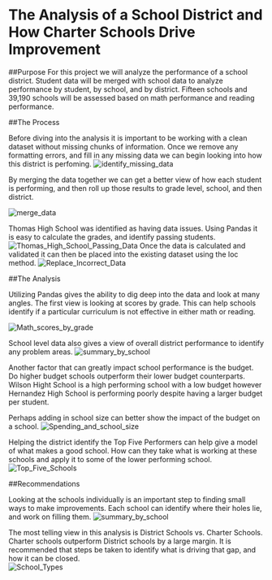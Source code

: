 # The Analysis of a School District and How Charter Schools Drive Improvement

##Purpose
For this project we will analyze the performance of a school district. Student data will be merged with school data to analyze performance by student, by school, and by district. Fifteen schools and 39,190 schools will be assessed based on math performance and reading performance.

##The Process

Before diving into the analysis it is important to be working with a clean dataset without missing chunks of information. Once we remove any formatting errors, and fill in any missing data we can begin looking into how this district is perfoming.
![identify_missing_data](https://user-images.githubusercontent.com/107225004/179381316-57562aee-c24a-42bb-96f2-3c0d3fb8548a.png)

By merging the data together we can get a better view of how each student is performing, and then roll up those results to grade level, school, and then district.


![merge_data](https://user-images.githubusercontent.com/107225004/179381322-60a3d6a7-3836-42ab-9f3b-da4d0b46b573.png)

Thomas High School was identified as having data issues. Using Pandas it is easy to calculate the grades, and identify passing students. 
![Thomas_High_School_Passing_Data](https://user-images.githubusercontent.com/107225004/179381326-603d8992-1e31-425e-93f4-3e4db2bd7c5a.png)
Once the data is calculated and validated it can then be placed into the existing dataset using the loc method.
![Replace_Incorrect_Data](https://user-images.githubusercontent.com/107225004/179381354-30a6466b-abcc-4ad2-a8f8-c1069da4e3e5.png)

##The Analysis

Utilizing Pandas gives the ability to dig deep into the data and look at many angles. The first view is looking at scores by grade. This can help schools identify if a particular curriculum is not effective in either math or reading. 

![Math_scores_by_grade](https://user-images.githubusercontent.com/107225004/179381424-0b8003f0-e7f0-405e-b714-e19754a1da71.png)

School level data also gives a view of overall district performance to identify any problem areas. 
![summary_by_school](https://user-images.githubusercontent.com/107225004/179381441-3348dcb1-447c-43ec-8132-67f180569170.png)

Another factor that can greatly impact school performance is the budget. Do higher budget schools outperform their lower budget counterparts. Wilson Hight School is a high performing school with a low budget however Hernandez High School is performing poorly despite having a larger budget per student. 

Perhaps adding in school size can better show the impact of the budget on a school. 
![Spending_and_school_size](https://user-images.githubusercontent.com/107225004/179381536-4225078c-fe3c-4ee0-b566-04e2a5cac7d4.png)

Helping the district identify the Top Five Performers can help give a model of what makes a good school. How can they take what is working at these schools and apply it to some of the lower performing school. 
![Top_Five_Schools](https://user-images.githubusercontent.com/107225004/179381553-ceaf81bf-052e-4c78-bd93-2c3b280af7c5.png)

##Recommendations

Looking at the schools individually is an important step to finding small ways to make improvements. Each school can identify where their holes lie, and work on filling them. 
![summary_by_school](https://user-images.githubusercontent.com/107225004/179381636-6a6ee47a-9f04-4be4-b66c-c91951ea6377.png)

The most telling view in this analysis is District Schools vs. Charter Schools. Charter schools outperform District schools by a large margin. It is recommended that steps be taken to identify what is driving that gap, and how it can be closed.  
![School_Types](https://user-images.githubusercontent.com/107225004/179381572-6129ba5c-bb11-4a9a-a200-bb810eeea275.png)

